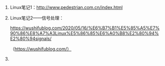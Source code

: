 1. Linux笔记1：http://www.pedestrian.com.cn/index.html

2. Linux笔记2——信号处理：

   https://wushifublog.com/2020/05/16/%E6%B7%B1%E5%85%A5%E7%90%86%E8%A7%A3Linux%E5%86%85%E6%A0%B8%E2%80%94%E2%80%94signals/

   （https://wushifublog.com/）

1. 